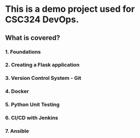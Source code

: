 #    This is a demo project used for CSC324 DevOps.  
##   What is covered?  
###  1. Foundations  
###  2. Creating a Flask application  
###  3. Version Control System - Git  
###  4. Docker  
###  5. Python Unit Testing  
###  6. CI/CD with Jenkins  
###  7. Ansible  

